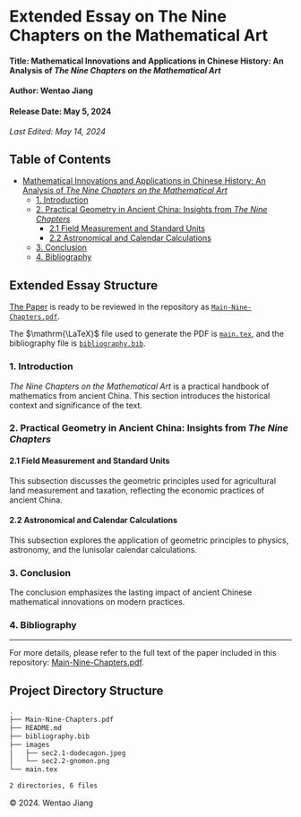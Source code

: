 # Extended Essay on The Nine Chapters on the Mathematical Art

#### Title: Mathematical Innovations and Applications in Chinese History: An Analysis of *The Nine Chapters on the Mathematical Art*
#### Author: Wentao Jiang
#### Release Date: May 5, 2024
_Last Edited: May 14, 2024_

## Table of Contents
- [Mathematical Innovations and Applications in Chinese History: An Analysis of *The Nine Chapters on the Mathematical Art*](#extended-essay-structure)
  - [1. Introduction](#1-introduction)
  - [2. Practical Geometry in Ancient China: Insights from *The Nine Chapters*](#2-practical-geometry-in-ancient-china-insights-from-the-nine-chapters)
    - [2.1 Field Measurement and Standard Units](#21-field-measurement-and-standard-units)
    - [2.2 Astronomical and Calendar Calculations](#22-astronomical-and-calendar-calculations)
  - [3. Conclusion](#3-conclusion)
  - [4. Bibliography](#4-bibliography)

## Extended Essay Structure

[The Paper](./Main-Nine-Chapters.pdf) is ready to be reviewed in the repository as [`Main-Nine-Chapters.pdf`](./Main-Nine-Chapters.pdf).

The $\mathrm{\LaTeX}$ file used to generate the PDF is [`main.tex`](./main.tex), and the bibliography file is [`bibliography.bib`](./bibliography.bib).

### 1. Introduction

*The Nine Chapters on the Mathematical Art* is a practical handbook of mathematics from ancient China. This section introduces the historical context and significance of the text.

### 2. Practical Geometry in Ancient China: Insights from *The Nine Chapters*

#### 2.1 Field Measurement and Standard Units

This subsection discusses the geometric principles used for agricultural land measurement and taxation, reflecting the economic practices of ancient China.

#### 2.2 Astronomical and Calendar Calculations

This subsection explores the application of geometric principles to physics, astronomy, and the lunisolar calendar calculations.

### 3. Conclusion

The conclusion emphasizes the lasting impact of ancient Chinese mathematical innovations on modern practices.

### 4. Bibliography

---

For more details, please refer to the full text of the paper included in this repository: [Main-Nine-Chapters.pdf](./Main-Nine-Chapters.pdf).

## Project Directory Structure
```bash
.
├── Main-Nine-Chapters.pdf
├── README.md
├── bibliography.bib
├── images
│   ├── sec2.1-dodecagon.jpeg
│   └── sec2.2-gnomon.png
└── main.tex

2 directories, 6 files
```

&copy; 2024. Wentao Jiang